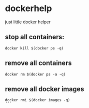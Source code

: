 # dockerhelp
just little docker helper


## stop all containers:
```
docker kill $(docker ps -q)
```
## remove all containers
```
docker rm $(docker ps -a -q)
```
## remove all docker images
```
docker rmi $(docker images -q)
´´´ 
